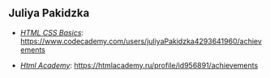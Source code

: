 
## Juliya Pakidzka

* *[HTML CSS Basics](https://www.codecademy.com/users/juliyaPakidzka4293641960/achievements)*: https://www.codecademy.com/users/juliyaPakidzka4293641960/achievements

* *[Html Academy](https://htmlacademy.ru/profile/id956891/achievements)*: https://htmlacademy.ru/profile/id956891/achievements